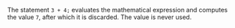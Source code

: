 The statement `3 + 4;` evaluates the mathematical expression and computes the value `7`, after which it is discarded. The value is never used.